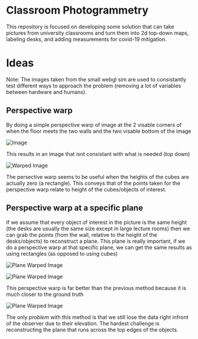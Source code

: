 # Classroom Photogrammetry
 
This repository is focused on developing some solution that can take pictures from university classrooms and turn them into 2d top-down maps, labeling desks, and adding measurements for covid-19 mitigation.

#  Ideas
Note: The images taken from the small webgl sim are used to consistantly test different ways to approach the problem (removing a lot of variables between hardware and humans). 

## Perspective warp

By doing a simple perspective warp of image at the 2 visable corners of when the floor meets the two walls and the two visable bottom of the image

![Image](src/imgs/warp1.jpg)

This results in an image that isnt consistant with what is needed (top down)

![Warped Image](src/imgs/warp2.jpg)

The persective warp seems to be useful when the heights of the cubes are actually zero (a rectangle). This conveys that of the points taken for the perspective warp relate to height of the cubes/objects of interest.

## Perspective warp at a specific plane

If we assume that every object of interest in the picture is the same height (the desks are usually the same size except in large lecture rooms) then we can grab the points (from the wall, relative to the height of the desks/objects) to reconstruct a plane. This plane is really important, if we do a perspective warp at that specific plane, we can get the same results as using rectangles (as opposed to using cubes)

![Plane Warped Image](src/imgs/warp3.jpg)

![Plane Warped Image](src/imgs/warp4.jpg)

This perspective warp is far better than the previous method because it is much closer to the ground truth

![Plane Warped Image](src/imgs/warp5.jpg)

The only *problem* with this method is that we still lose the data right infront of the observer due to their elevation. The hardest challenge is reconstructing the plane that runs across the top edges of the objects.